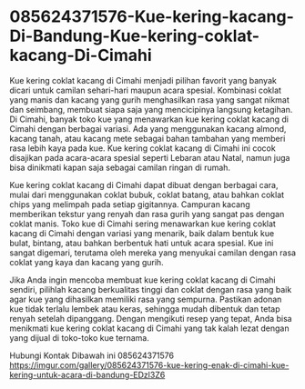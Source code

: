 # 085624371576-Kue-kering-kacang-Di-Bandung-Kue-kering-coklat-kacang-Di-Cimahi

Kue kering coklat kacang di Cimahi menjadi pilihan favorit yang banyak dicari untuk camilan sehari-hari maupun acara spesial. Kombinasi coklat yang manis dan kacang yang gurih menghasilkan rasa yang sangat nikmat dan seimbang, membuat siapa saja yang mencicipinya langsung ketagihan. Di Cimahi, banyak toko kue yang menawarkan kue kering coklat kacang di Cimahi dengan berbagai variasi. Ada yang menggunakan kacang almond, kacang tanah, atau kacang mete sebagai bahan tambahan yang memberi rasa lebih kaya pada kue. Kue kering coklat kacang di Cimahi ini cocok disajikan pada acara-acara spesial seperti Lebaran atau Natal, namun juga bisa dinikmati kapan saja sebagai camilan ringan di rumah.

Kue kering coklat kacang di Cimahi dapat dibuat dengan berbagai cara, mulai dari menggunakan coklat bubuk, coklat batang, atau bahkan coklat chips yang melimpah pada setiap gigitannya. Campuran kacang memberikan tekstur yang renyah dan rasa gurih yang sangat pas dengan coklat manis. Toko kue di Cimahi sering menawarkan kue kering coklat kacang di Cimahi dengan variasi yang menarik, baik dalam bentuk kue bulat, bintang, atau bahkan berbentuk hati untuk acara spesial. Kue ini sangat digemari, terutama oleh mereka yang menyukai camilan dengan rasa coklat yang kaya dan kacang yang gurih.

Jika Anda ingin mencoba membuat kue kering coklat kacang di Cimahi sendiri, pilihlah kacang berkualitas tinggi dan coklat dengan rasa yang baik agar kue yang dihasilkan memiliki rasa yang sempurna. Pastikan adonan kue tidak terlalu lembek atau keras, sehingga mudah dibentuk dan tetap renyah setelah dipanggang. Dengan mengikuti resep yang tepat, Anda bisa menikmati kue kering coklat kacang di Cimahi yang tak kalah lezat dengan yang dijual di toko-toko kue ternama.

Hubungi Kontak Dibawah ini
085624371576
https://imgur.com/gallery/085624371576-kue-kering-enak-di-cimahi-kue-kering-untuk-acara-di-bandung-EDzl3Z6
